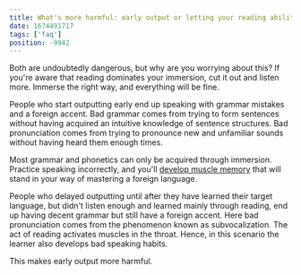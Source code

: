 ```yaml
---
title: What's more harmful: early output or letting your reading ability get too far ahead of your listening ability?
date: 1674491717
tags: ['faq']
position: -9942
---
```


Both are undoubtedly dangerous, but why are you worrying about this?
If you're aware that reading dominates your immersion, cut it out and listen more.
Immerse the right way, and everything will be fine.

People who start outputting early
end up speaking with grammar mistakes and a foreign accent.
Bad grammar comes from trying to form sentences
without having acquired an intuitive knowledge of sentence structures.
Bad pronunciation comes from trying to pronounce new and unfamiliar sounds
without having heard them enough times.

Most grammar and phonetics can only be acquired through immersion.
Practice speaking incorrectly, and you'll [develop muscle memory](bad-habits-due-to-being-forced-to-prematurely-output.html)
that will stand in your way of mastering a foreign language.

People who delayed outputting until after they have learned their target language,
but didn't listen enough and learned mainly through reading,
end up having decent grammar but still have a foreign accent.
Here bad pronunciation comes from the phenomenon known as subvocalization.
The act of reading activates muscles in the throat.
Hence, in this scenario the learner also develops bad speaking habits.

This makes early output more harmful.
